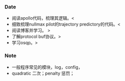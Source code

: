 ### Date
- 阅读apollo代码，梳理其逻辑。<
- 细致梳理nullmax pilot的trajectory predictory的代码。<
- 阅读博客并学习。 >
- 了解protocol buf协议。>
- 学习osqp。>

### Note
- 一般程序常见的模块，log，config，
- quadratic 二次；penalty 惩罚；